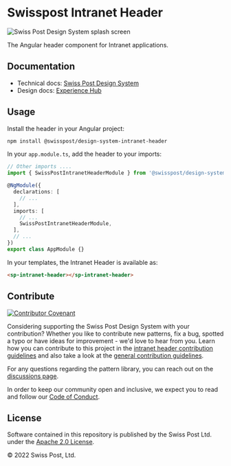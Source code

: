 # Swisspost Intranet Header

![Swiss Post Design System splash screen](https://user-images.githubusercontent.com/1659006/187683368-d3aa2534-84be-4580-846e-2cad3796b573.png)

The Angular header component for Intranet applications.

## Documentation

- Technical docs: [Swiss Post Design System](https://design-system.post.ch/#/post-samples/intranet-layout)
- Design docs: [Experience Hub](https://www.experience-hub.ch/document/2803)

## Usage

Install the header in your Angular project:

```bash
npm install @swisspost/design-system-intranet-header
```

In your `app.module.ts`, add the header to your imports:

```typescript
// Other imports ....
import { SwissPostIntranetHeaderModule } from '@swisspost/design-system-intranet-header';

@NgModule({
  declarations: [
    // ...
  ],
  imports: [
    // ...
    SwissPostIntranetHeaderModule,
  ],
  // ...
})
export class AppModule {}
```

In your templates, the Intranet Header is available as:

```html
<sp-intranet-header></sp-intranet-header>
```

## Contribute

[![Contributor Covenant](https://img.shields.io/badge/Contributor%20Covenant-2.1-4baaaa.svg)](CODE_OF_CONDUCT.md)

Considering supporting the Swiss Post Design System with your contribution? Whether you like to contribute new patterns, fix a bug, spotted a typo or have ideas for improvement - we'd love to hear from you. Learn how you can contribute to this project in the [intranet header contribution guidelines](./CONTRIBUTING.md) and also take a look at the [general contribution guidelines](../../../../CONTRIBUTING.md).

For any questions regarding the pattern library, you can reach out on the [discussions page](https://github.com/swisspost/design-system/discussions).

In order to keep our community open and inclusive, we expect you to read and follow our [Code of Conduct](/CODE_OF_CONDUCT.md).

## License

Software contained in this repository is published by the Swiss Post Ltd. under the [Apache 2.0 License](./LICENSE).

© 2022 Swiss Post, Ltd.
